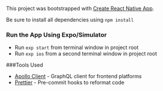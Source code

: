 This project was bootstrapped with [Create React Native App](https://github.com/react-community/create-react-native-app).

Be sure to install all dependencies using `npm install`

### Run the App Using Expo/Simulator

- Run `exp start` from terminal window in project root
- Run `exp ios` from a second terminal window in project root

###Tools Used

- [Apollo Client](https://www.apollographql.com/client) - GraphQL client for frontend platforms
- [Prettier](https://prettier.io/) - Pre-commit hooks to reformat code
